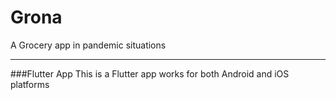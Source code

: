 # Grona
A Grocery app in pandemic situations

-----------------------------------------------------------

###Flutter App
This is a Flutter app works for both Android and iOS platforms
